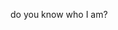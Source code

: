 do you know who I am?
<!---
lo-cker/lo-cker is a ✨ special ✨ repository because its `README.md` (this file) appears on your GitHub profile.
You can click the Preview link to take a look at your changes.
--->
